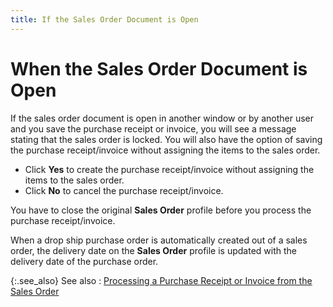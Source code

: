 ```yaml
---
title: If the Sales Order Document is Open
---
```


# When the Sales Order Document is Open 


If the sales order document is open in another window or by another  user and you save the purchase receipt or invoice, you will see a message  stating that the sales order is locked. You will also have the option  of saving the purchase receipt/invoice without assigning the items to  the sales order.

- Click **Yes** to create the purchase receipt/invoice  without assigning the items to the sales order.
- Click **No** to cancel the purchase receipt/invoice.



You have to close the original **Sales 
 Order** profile before you process the purchase receipt/invoice.


When a drop ship purchase order is automatically created out of a sales  order, the delivery date on the **Sales 
 Order** profile is updated with the delivery date of the purchase  order.


{:.see_also}
See also
: [Processing  a Purchase Receipt or Invoice from the Sales Order]({{site.sp_baseurl}}/sales-docs/sales-orders/so-proc/gen-po-util/gen-dropship-po/proc-pr-pi-in-dropships/through_the_sales_order_drop_shipment.html)

